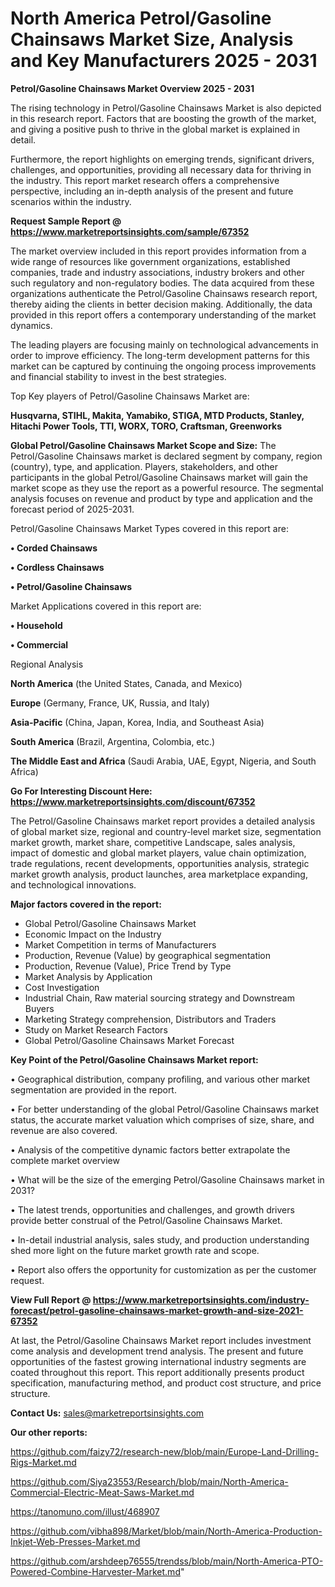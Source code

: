 # North America Petrol/Gasoline Chainsaws Market Size, Analysis and Key Manufacturers 2025 - 2031

<Strong> Petrol/Gasoline Chainsaws Market Overview 2025 - 2031</strong>

The rising technology in Petrol/Gasoline Chainsaws Market is also depicted in this research report. Factors that are boosting the growth of the market, and giving a positive push to thrive in the global market is explained in detail.

Furthermore, the report highlights on emerging trends, significant drivers, challenges, and opportunities, providing all necessary data for thriving in the industry. This report market research offers a comprehensive perspective, including an in-depth analysis of the present and future scenarios within the industry.

<strong>Request Sample Report @ <a href=https://www.marketreportsinsights.com/sample/67352>https://www.marketreportsinsights.com/sample/67352</a></strong>

The market overview included in this report provides information from a wide range of resources like government organizations, established companies, trade and industry associations, industry brokers and other such regulatory and non-regulatory bodies. The data acquired from these organizations authenticate the Petrol/Gasoline Chainsaws research report, thereby aiding the clients in better decision making. Additionally, the data provided in this report offers a contemporary understanding of the market dynamics.

The leading players are focusing mainly on technological advancements in order to improve efficiency. The long-term development patterns for this market can be captured by continuing the ongoing process improvements and financial stability to invest in the best strategies.

Top Key players of Petrol/Gasoline Chainsaws Market are:

<strong>Husqvarna, STIHL, Makita, Yamabiko, STIGA, MTD Products, Stanley, Hitachi Power Tools, TTI, WORX, TORO, Craftsman, Greenworks</strong>

<strong><b>Global Petrol/Gasoline Chainsaws Market Scope and Size:</b></strong>
The Petrol/Gasoline Chainsaws market is declared segment by company, region (country), type, and application. Players, stakeholders, and other participants in the global Petrol/Gasoline Chainsaws market will gain the market scope as they use the report as a powerful resource. The segmental analysis focuses on revenue and product by type and application and the forecast period of 2025-2031.

Petrol/Gasoline Chainsaws Market Types covered in this report are:

<strong>• Corded Chainsaws

• Cordless Chainsaws

• Petrol/Gasoline Chainsaws</strong>

Market Applications covered in this report are:

<strong>• Household

• Commercial</strong> 

Regional Analysis

<strong>North America</strong> (the United States, Canada, and Mexico)

<strong>Europe</strong> (Germany, France, UK, Russia, and Italy)

<strong>Asia-Pacific</strong> (China, Japan, Korea, India, and Southeast Asia)

<strong>South America</strong> (Brazil, Argentina, Colombia, etc.)

<strong>The Middle East and Africa</strong> (Saudi Arabia, UAE, Egypt, Nigeria, and South Africa)

<strong>Go For Interesting Discount Here: <a href=https://www.marketreportsinsights.com/discount/67352>https://www.marketreportsinsights.com/discount/67352</a></strong>

The Petrol/Gasoline Chainsaws market report provides a detailed analysis of global market size, regional and country-level market size, segmentation market growth, market share, competitive Landscape, sales analysis, impact of domestic and global market players, value chain optimization, trade regulations, recent developments, opportunities analysis, strategic market growth analysis, product launches, area marketplace expanding, and technological innovations.

<strong><b>Major factors covered in the report:</b></strong>
<ul>
  <li>Global Petrol/Gasoline Chainsaws Market </li>
  <li>Economic Impact on the Industry</li>
  <li>Market Competition in terms of Manufacturers</li>
  <li>Production, Revenue (Value) by geographical segmentation</li>
  <li>Production, Revenue (Value), Price Trend by Type</li>
  <li>Market Analysis by Application</li>
  <li>Cost Investigation</li>
  <li>Industrial Chain, Raw material sourcing strategy and Downstream Buyers</li>
  <li>Marketing Strategy comprehension, Distributors and Traders</li>
  <li>Study on Market Research Factors</li>
  <li>Global Petrol/Gasoline Chainsaws Market Forecast</li>
</ul>

<strong><b>Key Point of the Petrol/Gasoline Chainsaws Market report:</b></strong>

• Geographical distribution, company profiling, and various other market segmentation are provided in the report.

• For better understanding of the global Petrol/Gasoline Chainsaws market status, the accurate market valuation which comprises of size, share, and revenue are also covered.

• Analysis of the competitive dynamic factors better extrapolate the complete market overview

• What will be the size of the emerging Petrol/Gasoline Chainsaws market in 2031?

• The latest trends, opportunities and challenges, and growth drivers provide better construal of the Petrol/Gasoline Chainsaws Market.

• In-detail industrial analysis, sales study, and production understanding shed more light on the future market growth rate and scope.

• Report also offers the opportunity for customization as per the customer request.

<strong><b>View Full Report @ <a href=https://www.marketreportsinsights.com/industry-forecast/petrol-gasoline-chainsaws-market-growth-and-size-2021-67352>https://www.marketreportsinsights.com/industry-forecast/petrol-gasoline-chainsaws-market-growth-and-size-2021-67352</a></b></strong>


At last, the Petrol/Gasoline Chainsaws Market report includes investment come analysis and development trend analysis. The present and future opportunities of the fastest growing international industry segments are coated throughout this report. This report additionally presents product specification, manufacturing method, and product cost structure, and price structure.

<strong>Contact Us:</strong>
sales@marketreportsinsights.com

<strong>Our other reports:</strong>

<a href=https://github.com/faizy72/research-new/blob/main/Europe-Land-Drilling-Rigs-Market.md>https://github.com/faizy72/research-new/blob/main/Europe-Land-Drilling-Rigs-Market.md</a>

<a href=https://github.com/Siya23553/Research/blob/main/North-America-Commercial-Electric-Meat-Saws-Market.md>https://github.com/Siya23553/Research/blob/main/North-America-Commercial-Electric-Meat-Saws-Market.md</a>

<a href=https://tanomuno.com/illust/468907>https://tanomuno.com/illust/468907</a>

<a href=https://github.com/vibha898/Market/blob/main/North-America-Production-Inkjet-Web-Presses-Market.md>https://github.com/vibha898/Market/blob/main/North-America-Production-Inkjet-Web-Presses-Market.md</a>

<a href=https://github.com/arshdeep76555/trendss/blob/main/North-America-PTO-Powered-Combine-Harvester-Market.md>https://github.com/arshdeep76555/trendss/blob/main/North-America-PTO-Powered-Combine-Harvester-Market.md</a>"
